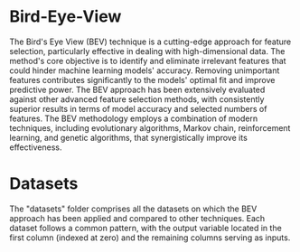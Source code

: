 # Bird-Eye-View
The Bird's Eye View (BEV) technique is a cutting-edge approach for feature selection, particularly effective in dealing with high-dimensional data. The method's core objective is to identify and eliminate irrelevant features that could hinder machine learning models' accuracy. Removing unimportant features contributes significantly to the models' optimal fit and improve predictive power. The BEV approach has been extensively evaluated against other advanced feature selection methods, with consistently superior results in terms of model accuracy and selected numbers of features. The BEV methodology employs a combination of modern techniques, including evolutionary algorithms, Markov chain, reinforcement learning, and genetic algorithms, that synergistically improve its effectiveness. 

# Datasets
The "datasets" folder comprises all the datasets on which the BEV approach has been applied and compared to other techniques. Each dataset follows a common pattern, with the output variable located in the first column (indexed at zero) and the remaining columns serving as inputs.
